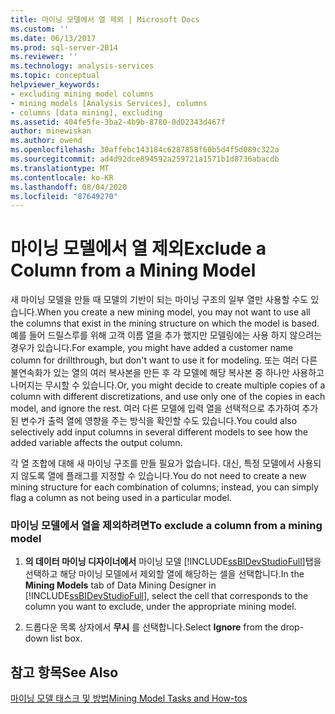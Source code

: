 ```yaml
---
title: 마이닝 모델에서 열 제외 | Microsoft Docs
ms.custom: ''
ms.date: 06/13/2017
ms.prod: sql-server-2014
ms.reviewer: ''
ms.technology: analysis-services
ms.topic: conceptual
helpviewer_keywords:
- excluding mining model columns
- mining models [Analysis Services], columns
- columns [data mining], excluding
ms.assetid: 404fe5fe-3ba2-4b9b-8780-0d02343d467f
author: minewiskan
ms.author: owend
ms.openlocfilehash: 30affebc143184c6287858f60b5d4f5d089c322a
ms.sourcegitcommit: ad4d92dce894592a259721a1571b1d8736abacdb
ms.translationtype: MT
ms.contentlocale: ko-KR
ms.lasthandoff: 08/04/2020
ms.locfileid: "87649270"
---
```

# <a name="exclude-a-column-from-a-mining-model"></a><span data-ttu-id="1b31e-102">마이닝 모델에서 열 제외</span><span class="sxs-lookup"><span data-stu-id="1b31e-102">Exclude a Column from a Mining Model</span></span>
  <span data-ttu-id="1b31e-103">새 마이닝 모델을 만들 때 모델의 기반이 되는 마이닝 구조의 일부 열만 사용할 수도 있습니다.</span><span class="sxs-lookup"><span data-stu-id="1b31e-103">When you create a new mining model, you may not want to use all the columns that exist in the mining structure on which the model is based.</span></span> <span data-ttu-id="1b31e-104">예를 들어 드릴스루를 위해 고객 이름 열을 추가 했지만 모델링에는 사용 하지 않으려는 경우가 있습니다.</span><span class="sxs-lookup"><span data-stu-id="1b31e-104">For example, you might have added a customer name column for drillthrough, but don't want to use it for modeling.</span></span> <span data-ttu-id="1b31e-105">또는 여러 다른 불연속화가 있는 열의 여러 복사본을 만든 후 각 모델에 해당 복사본 중 하나만 사용하고 나머지는 무시할 수 있습니다.</span><span class="sxs-lookup"><span data-stu-id="1b31e-105">Or, you might decide to create multiple copies of a column with different discretizations, and use only one of the copies in each model, and ignore the rest.</span></span> <span data-ttu-id="1b31e-106">여러 다른 모델에 입력 열을 선택적으로 추가하여 추가된 변수가 출력 열에 영향을 주는 방식을 확인할 수도 있습니다.</span><span class="sxs-lookup"><span data-stu-id="1b31e-106">You could also selectively add input columns in several different models to see how the added variable affects the output column.</span></span>  
  
 <span data-ttu-id="1b31e-107">각 열 조합에 대해 새 마이닝 구조를 만들 필요가 없습니다. 대신, 특정 모델에서 사용되지 않도록 열에 플래그를 지정할 수 있습니다.</span><span class="sxs-lookup"><span data-stu-id="1b31e-107">You do not need to create a new mining structure for each combination of columns; instead, you can simply flag a column as not being used in a particular model.</span></span>  
  
### <a name="to-exclude-a-column-from-a-mining-model"></a><span data-ttu-id="1b31e-108">마이닝 모델에서 열을 제외하려면</span><span class="sxs-lookup"><span data-stu-id="1b31e-108">To exclude a column from a mining model</span></span>  
  
1.  <span data-ttu-id="1b31e-109">**의 데이터 마이닝 디자이너에서** 마이닝 모델 [!INCLUDE[ssBIDevStudioFull](../../includes/ssbidevstudiofull-md.md)]탭을 선택하고 해당 마이닝 모델에서 제외할 열에 해당하는 셀을 선택합니다.</span><span class="sxs-lookup"><span data-stu-id="1b31e-109">In the **Mining Models** tab of Data Mining Designer in [!INCLUDE[ssBIDevStudioFull](../../includes/ssbidevstudiofull-md.md)], select the cell that corresponds to the column you want to exclude, under the appropriate mining model.</span></span>  
  
2.  <span data-ttu-id="1b31e-110">드롭다운 목록 상자에서 **무시** 를 선택합니다.</span><span class="sxs-lookup"><span data-stu-id="1b31e-110">Select **Ignore** from the drop-down list box.</span></span>  
  
## <a name="see-also"></a><span data-ttu-id="1b31e-111">참고 항목</span><span class="sxs-lookup"><span data-stu-id="1b31e-111">See Also</span></span>  
 [<span data-ttu-id="1b31e-112">마이닝 모델 태스크 및 방법</span><span class="sxs-lookup"><span data-stu-id="1b31e-112">Mining Model Tasks and How-tos</span></span>](mining-model-tasks-and-how-tos.md)  
  
  
